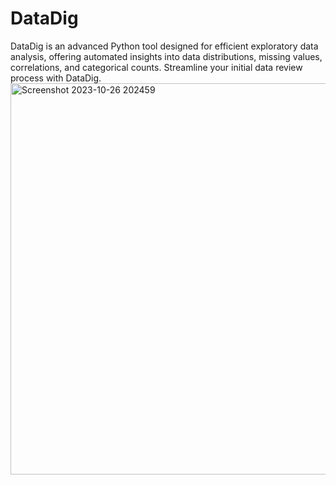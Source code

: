 # DataDig
DataDig is an advanced Python tool designed for efficient exploratory data analysis, offering automated insights into data distributions, missing values, correlations, and categorical counts. Streamline your initial data review process with DataDig.
<img width="626" alt="Screenshot 2023-10-26 202459" src="https://github.com/Meegaj/DataDig/assets/125159642/9bcaba4b-376d-45eb-8bdd-03595855e576">
